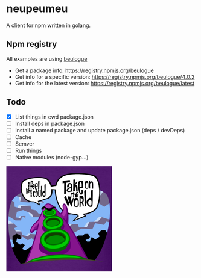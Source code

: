 # neupeumeu

A client for npm written in golang.

## Npm registry

All examples are using [beulogue](https://www.npmjs.com/package/beulogue)

- Get a package info: https://registry.npmjs.org/beulogue
- Get info for a specific version: https://registry.npmjs.org/beulogue/4.0.2
- Get info for the latest version: https://registry.npmjs.org/beulogue/latest

## Todo

- [x] List things in cwd package.json
- [ ] Install deps in package.json
- [ ] Install a named package and update package.json (deps / devDeps)
- [ ] Cache
- [ ] Semver
- [ ] Run things
- [ ] Native modules (node-gyp...)

![](purple.png)

